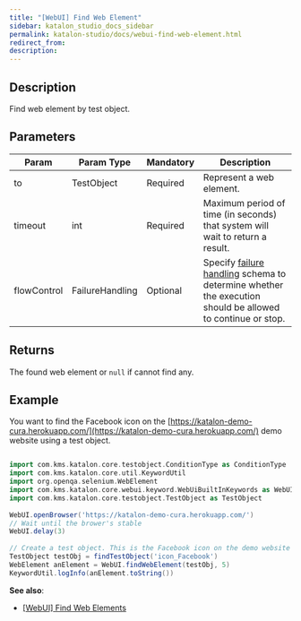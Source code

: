 ```yaml
---
title: "[WebUI] Find Web Element" 
sidebar: katalon_studio_docs_sidebar
permalink: katalon-studio/docs/webui-find-web-element.html 
redirect_from:
description: 
---
```


## Description

Find web element by test object.

## Parameters

<table>
	<thead>
		<tr>
			<th>Param</th>
			<th>Param Type</th>
			<th>Mandatory</th>
			<th>Description</th>
		</tr>
	</thead>
	<tbody>
		<tr>
			<td>to</td>
			<td>TestObject</td>
			<td>Required</td>
			<td>Represent a web element.</td>
		</tr>
		<tr>
			<td>timeout</td>
			<td>int</td>
			<td>Required</td>
			<td>Maximum period of time (in seconds) that system will wait to return a result.</td>
		</tr>
		<tr>
			<td>flowControl</td>
			<td>FailureHandling</td>
			<td>Optional</td>
			<td>Specify&nbsp;<a href="https://docs.katalon.com/katalon-studio/docs/failure-handling.html">failure handling</a>&nbsp;schema to determine whether the execution should be allowed to continue or stop.</td>
		</tr>
	</tbody>
</table>

## Returns

The found web element or `null` if cannot find any.

## Example

You want to find the Facebook icon on the [https://katalon-demo-cura.herokuapp.com/](https://katalon-demo-cura.herokuapp.com/) demo website using a test object.

``` groovy

import com.kms.katalon.core.testobject.ConditionType as ConditionType
import com.kms.katalon.core.util.KeywordUtil
import org.openqa.selenium.WebElement
import com.kms.katalon.core.webui.keyword.WebUiBuiltInKeywords as WebUI
import com.kms.katalon.core.testobject.TestObject as TestObject
​
WebUI.openBrowser('https://katalon-demo-cura.herokuapp.com/')
// Wait until the brower's stable
WebUI.delay(3)
​
// Create a test object. This is the Facebook icon on the demo website
TestObject testObj = findTestObject('icon_Facebook')
WebElement anElement = WebUI.findWebElement(testObj, 5)
KeywordUtil.logInfo(anElement.toString())
```

**See also**:
* [[WebUI] Find Web Elements](https://docs.katalon.com/katalon-studio/docs/webui-find-web-elements.html)